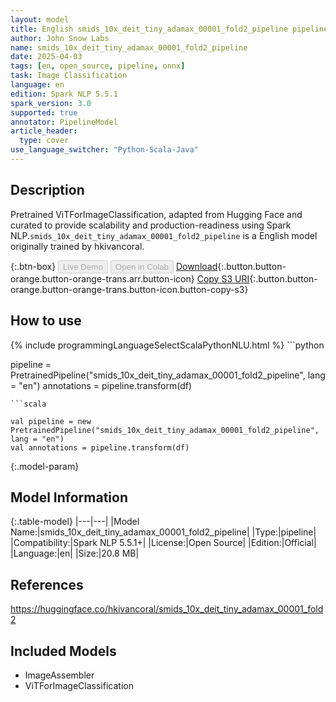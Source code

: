 ```yaml
---
layout: model
title: English smids_10x_deit_tiny_adamax_00001_fold2_pipeline pipeline ViTForImageClassification from hkivancoral
author: John Snow Labs
name: smids_10x_deit_tiny_adamax_00001_fold2_pipeline
date: 2025-04-03
tags: [en, open_source, pipeline, onnx]
task: Image Classification
language: en
edition: Spark NLP 5.5.1
spark_version: 3.0
supported: true
annotator: PipelineModel
article_header:
  type: cover
use_language_switcher: "Python-Scala-Java"
---
```


## Description

Pretrained ViTForImageClassification, adapted from Hugging Face and curated to provide scalability and production-readiness using Spark NLP.`smids_10x_deit_tiny_adamax_00001_fold2_pipeline` is a English model originally trained by hkivancoral.

{:.btn-box}
<button class="button button-orange" disabled>Live Demo</button>
<button class="button button-orange" disabled>Open in Colab</button>
[Download](https://s3.amazonaws.com/auxdata.johnsnowlabs.com/public/models/smids_10x_deit_tiny_adamax_00001_fold2_pipeline_en_5.5.1_3.0_1743672592048.zip){:.button.button-orange.button-orange-trans.arr.button-icon}
[Copy S3 URI](s3://auxdata.johnsnowlabs.com/public/models/smids_10x_deit_tiny_adamax_00001_fold2_pipeline_en_5.5.1_3.0_1743672592048.zip){:.button.button-orange.button-orange-trans.button-icon.button-copy-s3}

## How to use



<div class="tabs-box" markdown="1">
{% include programmingLanguageSelectScalaPythonNLU.html %}
```python

pipeline = PretrainedPipeline("smids_10x_deit_tiny_adamax_00001_fold2_pipeline", lang = "en")
annotations =  pipeline.transform(df)   

```
```scala

val pipeline = new PretrainedPipeline("smids_10x_deit_tiny_adamax_00001_fold2_pipeline", lang = "en")
val annotations = pipeline.transform(df)

```
</div>

{:.model-param}
## Model Information

{:.table-model}
|---|---|
|Model Name:|smids_10x_deit_tiny_adamax_00001_fold2_pipeline|
|Type:|pipeline|
|Compatibility:|Spark NLP 5.5.1+|
|License:|Open Source|
|Edition:|Official|
|Language:|en|
|Size:|20.8 MB|

## References

https://huggingface.co/hkivancoral/smids_10x_deit_tiny_adamax_00001_fold2

## Included Models

- ImageAssembler
- ViTForImageClassification